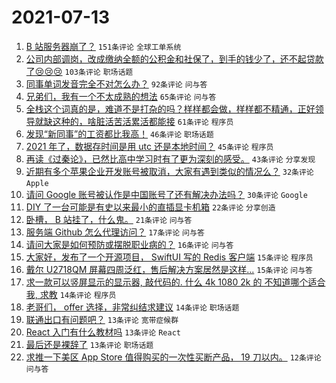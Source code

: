 # 2021-07-13

1. [B 站服务器崩了？](https://www.v2ex.com/t/789356) `151条评论` `全球工单系统`
1. [公司内部调岗，改成缴纳全额的公积金和社保了，到手的钱少了，还不起贷款了😢😢😢](https://www.v2ex.com/t/789168) `103条评论` `职场话题`
1. [同事单词发音完全不对怎么办？](https://www.v2ex.com/t/789173) `92条评论` `问与答`
1. [兄弟们，我有一个不太成熟的想法](https://www.v2ex.com/t/789169) `65条评论` `问与答`
1. [全栈这个词真的是，难道不是打杂的吗？样样都会做，样样都不精通，正好领导就缺这种的，啥脏活苦活累活都能接](https://www.v2ex.com/t/789234) `61条评论` `程序员`
1. [发现“新同事”的工资都比我高！](https://www.v2ex.com/t/789187) `46条评论` `职场话题`
1. [2021 年了，数据存时间是用 utc 还是本地时间？](https://www.v2ex.com/t/789255) `45条评论` `程序员`
1. [再读《过秦论》，已然比高中学习时有了更为深刻的感受。](https://www.v2ex.com/t/789238) `43条评论` `分享发现`
1. [近期有多个苹果企业开发账号被取消，大家有遇到类似的情况么？](https://www.v2ex.com/t/789194) `32条评论` `Apple`
1. [请问 Google 账号被认作是中国账号了还有解决办法吗？](https://www.v2ex.com/t/789338) `30条评论` `Google`
1. [DIY 了一台可能是有史以来最小的直插显卡机箱](https://www.v2ex.com/t/789310) `22条评论` `分享创造`
1. [卧槽， B 站挂了，什么鬼。](https://www.v2ex.com/t/789363) `21条评论` `问与答`
1. [服务端 Github 怎么代理访问？](https://www.v2ex.com/t/789231) `17条评论` `问与答`
1. [请问大家是如何预防或摆脱职业病的？](https://www.v2ex.com/t/789221) `16条评论` `问与答`
1. [大家好，发布了一个开源项目， SwiftUI 写的 Redis 客户端](https://www.v2ex.com/t/789198) `15条评论` `程序员`
1. [戴尔 U2718QM 屏幕四周泛红，售后解决方案居然是这样...](https://www.v2ex.com/t/789190) `15条评论` `问与答`
1. [求一款可以竖屏显示的显示器, 敲代码的. 什么 4k 1080 2k 的 不知道哪个适合我, 求教](https://www.v2ex.com/t/789265) `14条评论` `程序员`
1. [老哥们， offer 选择，非常纠结求建议](https://www.v2ex.com/t/789200) `14条评论` `职场话题`
1. [联通出口有问题吧？](https://www.v2ex.com/t/789331) `13条评论` `宽带症候群`
1. [React 入门有什么教材吗](https://www.v2ex.com/t/789313) `13条评论` `React`
1. [最后还是裸辞了](https://www.v2ex.com/t/789163) `13条评论` `职场话题`
1. [求推一下美区 App Store 值得购买的一次性买断产品， 19 刀以内。](https://www.v2ex.com/t/789336) `12条评论` `问与答`

